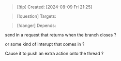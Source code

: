
>[!tip] Created: [2024-08-09 Fri 21:25]

>[!question] Targets: 

>[!danger] Depends: 

send in a request that returns when the branch closes ?

or some kind of interupt that comes in ?

Cause it to push an extra action onto the thread ?